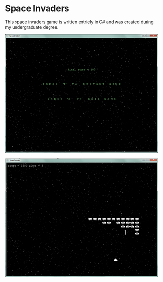 Space Invaders
========

This space invaders game is written entriely in C# and was created during my undergraduate degree.

![alt tag](https://raw.githubusercontent.com/SaqibHussain/SpaceInvaders/master/UI1.png)

![alt tag](https://raw.githubusercontent.com/SaqibHussain/SpaceInvaders/master/UI2.png)